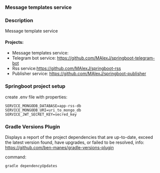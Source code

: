 ### Message templates service

### Description

Message template service

#### Projects:

* Message templates service:
* Telegram bot service: https://github.com/MAlexJ/springboot-telegram-bot
* Rss service:https://github.com/MAlexJ/springboot-rss
* Publisher service: https://github.com/MAlexJ/springboot-publisher

### Springboot project setup

create .env file with properties:

```
SERVICE_MONGODB_DATABASE=app-rss-db
SERVICE_MONGODB_URI=uri_to_mongo_db
SERVICE_JWT_SECRET_KEY=secred_key
```

### Gradle Versions Plugin

Displays a report of the project dependencies that are up-to-date, exceed the latest version found, have upgrades, or
failed to be resolved, info: https://github.com/ben-manes/gradle-versions-plugin

command:

```
gradle dependencyUpdates
```



